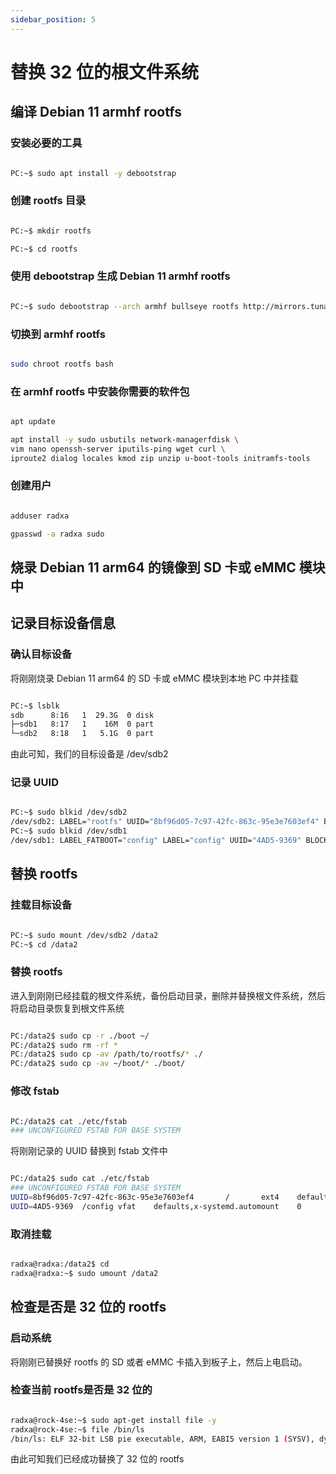 ```yaml
---
sidebar_position: 5
---
```


# 替换 32 位的根文件系统

## 编译 Debian 11 armhf rootfs

### 安装必要的工具

```bash

PC:~$ sudo apt install -y debootstrap

```

### 创建 rootfs 目录

```bash

PC:~$ mkdir rootfs

PC:~$ cd rootfs

```

### 使用 debootstrap 生成 Debian 11 armhf rootfs

```bash

PC:~$ sudo debootstrap --arch armhf bullseye rootfs http://mirrors.tuna.tsinghua.edu.cn/debian

```

### 切换到 armhf rootfs

```bash

sudo chroot rootfs bash

```

### 在 armhf rootfs 中安装你需要的软件包

```bash

apt update

apt install -y sudo usbutils network-managerfdisk \
vim nano openssh-server iputils-ping wget curl \
iproute2 dialog locales kmod zip unzip u-boot-tools initramfs-tools

```

### 创建用户

```bash

adduser radxa

gpasswd -a radxa sudo

```

## 烧录 Debian 11 arm64 的镜像到 SD 卡或 eMMC 模块中

## 记录目标设备信息

### 确认目标设备

将刚刚烧录 Debian 11 arm64 的 SD 卡或 eMMC 模块到本地 PC 中并挂载

```bash

PC:~$ lsblk
sdb      8:16   1  29.3G  0 disk
├─sdb1   8:17   1    16M  0 part
└─sdb2   8:18   1   5.1G  0 part
```

由此可知，我们的目标设备是 /dev/sdb2

### 记录 UUID

```bash

PC:~$ sudo blkid /dev/sdb2
/dev/sdb2: LABEL="rootfs" UUID="8bf96d05-7c97-42fc-863c-95e3e7603ef4" BLOCK_SIZE="4096" TYPE="ext4" PARTLABEL="rootfs" PARTUUID="474d4c1f-53da-447c-bab4-334abe0d5753"
PC:~$ sudo blkid /dev/sdb1
/dev/sdb1: LABEL_FATBOOT="config" LABEL="config" UUID="4AD5-9369" BLOCK_SIZE="512" TYPE="vfat" PARTLABEL="config" PARTUUID="8d24a074-ea49-4d24-a17c-82dd88776fa2"

```

## 替换 rootfs

### 挂载目标设备

```bash

PC:~$ sudo mount /dev/sdb2 /data2
PC:~$ cd /data2

```

### 替换 rootfs

进入到刚刚已经挂载的根文件系统，备份启动目录，删除并替换根文件系统，然后将启动目录恢复到根文件系统

```bash

PC:/data2$ sudo cp -r ./boot ~/
PC:/data2$ sudo rm -rf *
PC:/data2$ sudo cp -av /path/to/rootfs/* ./
PC:/data2$ sudo cp -av ~/boot/* ./boot/

```

### 修改 fstab

```bash

PC:/data2$ cat ./etc/fstab
### UNCONFIGURED FSTAB FOR BASE SYSTEM

```

将刚刚记录的 UUID 替换到 fstab 文件中

```bash

PC:/data2$ sudo cat ./etc/fstab
### UNCONFIGURED FSTAB FOR BASE SYSTEM
UUID=8bf96d05-7c97-42fc-863c-95e3e7603ef4       /       ext4    defaults        0       1
UUID=4AD5-9369  /config vfat    defaults,x-systemd.automount    0       2

```

### 取消挂载

```bash

radxa@radxa:/data2$ cd
radxa@radxa:~$ sudo umount /data2

```

## 检查是否是 32 位的 rootfs

### 启动系统

将刚刚已替换好 rootfs 的 SD 或者 eMMC 卡插入到板子上，然后上电启动。

### 检查当前 rootfs是否是 32 位的

```bash

radxa@rock-4se:~$ sudo apt-get install file -y
radxa@rock-4se:~$ file /bin/ls
/bin/ls: ELF 32-bit LSB pie executable, ARM, EABI5 version 1 (SYSV), dynamically linked, interpreter /lib/ld-linux-armhf.so.3, Build

```

由此可知我们已经成功替换了 32 位的 rootfs
